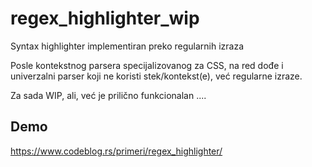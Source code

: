 # regex_highlighter_wip
Syntax highlighter implementiran preko regularnih izraza

Posle kontekstnog parsera specijalizovanog za CSS, na red dođe i univerzalni parser koji ne koristi stek/kontekst(e), već regularne izraze.

Za sada WIP, ali, već je prilično funkcionalan ....

## Demo

https://www.codeblog.rs/primeri/regex_highlighter/

